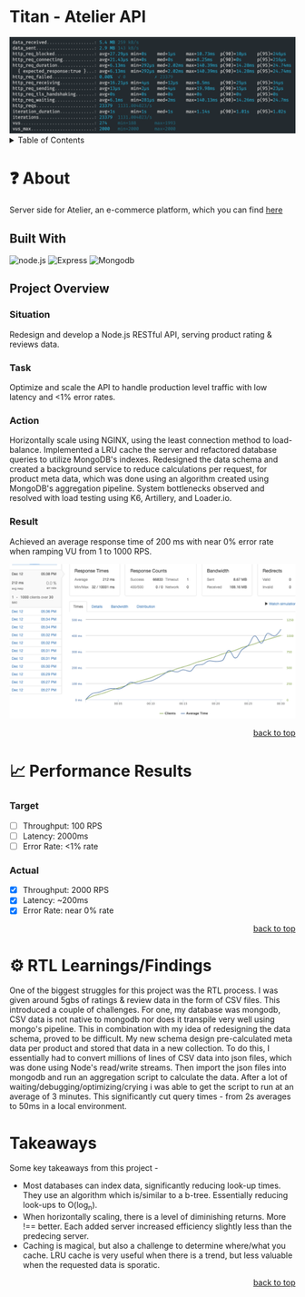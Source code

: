 <a id='readme-top'></a>
# Titan - Atelier API

<img src='https://github.com/hr-titan/sk-reviews/blob/main/image/k6.png' />

<details>
  <summary>Table of Contents</summary>
  <ol>
    <li>
      <a href='#about'>About</a>
      <ul>
        <li>
          <a href='#built-with'>Built With</a>
        </li>
        <li>
          <a href='#project-overview'>Project Overview</a>
        </li>
      </ul>
    </li>
    <li>
      <a href='#performance-results'>Performance Results</a>
    </li>
    <li>
      <a href='#rtl'>RTL Learnings</a>
    </li>
     <li>
      <a href='#takeaways'>Takeaways</a>
    </li>
  </ol>
</details>

# ❓ About
<a id='about'></a>
Server side for Atelier, an e-commerce platform, which you can find <a href='https://github.com/Revenge-of-the-SithQL/atelier' target='_blank'>here</a>

## Built With
<a id='built-with'></a>

![node.js](https://img.shields.io/badge/Node.js-43853D?style=for-the-badge&logo=node.js&logoColor=white)
![Express](https://img.shields.io/badge/Express.js-404D59?style=for-the-badge)
![Mongodb](https://img.shields.io/badge/MongoDB-4EA94B?style=for-the-badge&logo=mongodb&logoColor=white)

## Project Overview
<a id='project-overview'></a>

### Situation

Redesign and develop a Node.js RESTful API, serving product rating & reviews data.

### Task

Optimize and scale the API to handle production level traffic with low latency and <1% error rates.

### Action

Horizontally scale using NGINX, using the least connection method to load-balance.
Implemented a LRU cache the server and refactored database queries to utilize
MongoDB's indexes. Redesigned the data schema and created a background service to
reduce calculations per request, for product meta data, which was done using an
algorithm created using MongoDB's aggregation pipeline. System bottlenecks
observed and resolved with load testing using K6, Artillery, and Loader.io.

### Result

Achieved an average response time of 200 ms with near 0% error rate when ramping VU from 1 to 1000 RPS.


<img src='https://github.com/hr-titan/sk-reviews/blob/main/image/least_conn.png' />

<p align="right"><a href="#readme-top">back to top</a></p>

# 📈 Performance Results
<a id='performance-results'></a>

### Target
- [ ] Throughput: 100 RPS
- [ ] Latency: 2000ms
- [ ] Error Rate: <1% rate

### Actual
- [x] Throughput: 2000 RPS
- [x] Latency: ~200ms
- [x] Error Rate: near 0% rate

<p align="right"><a href="#readme-top">back to top</a></p>

# ⚙️ RTL Learnings/Findings
<a id='rtl'></a>
One of the biggest struggles for this project was the RTL process. I was given around 5gbs of ratings & review data in the form of CSV files. This introduced a couple of challenges. For one, my database was mongodb, CSV data is not native to mongodb nor does it transpile very well using mongo's pipeline. This in combination with my idea of redesigning the data schema, proved to be difficult. My new schema design pre-calculated meta data per product and stored that data in a new collection. To do this, I essentially had to convert millions of lines of CSV data into json files, which was done using Node's read/write streams. Then import the json files into mongodb and run an aggregation script to calculate the data. After a lot of waiting/debugging/optimizing/crying i was able to get the script to run at an average of 3 minutes. This significantly cut query times - from 2s averages to 50ms in a local environment.


# Takeaways
<a id='takeaways'></a>
Some key takeaways from this project -
- Most databases can index data, significantly reducing look-up times. They use an algorithm which is/similar to a b-tree. Essentially reducing look-ups to O(log<sub>n</sub>).
- When horizontally scaling, there is a level of diminishing returns. More !== better. Each added server increased efficiency slightly less than the predecing server.
- Caching is magical, but also a challenge to determine where/what you cache. LRU cache is very useful when there is a trend, but less valuable when the requested data is sporatic.

<p align="right"><a href="#readme-top">back to top</a></p>
